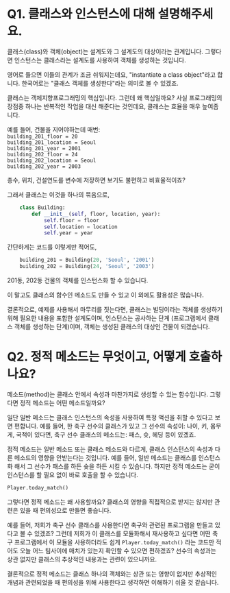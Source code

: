 # Q1. 클래스와 인스턴스에 대해 설명해주세요.

클래스(class)와 객체(object)는 설계도와 그 설계도의 대상이라는 관계입니다.
그렇다면 인스턴스는 클래스라는 설계도를 사용하여 객체를 생성하는 것입니다.  

영어로 들으면 이들의 관계가 조금 쉬워지는데요, "instantiate a class object"라고 합니다. 한국어로는 "클래스 객체를 생성한다"라는 의미로 볼 수 있겠죠.

클래스는 객체지향프로그래밍의 핵심입니다. 그런데 왜 핵심일까요? 사실 프로그래밍의 장점중 하나는 반복적인 작업을 대신 해준다는 것인데요, 클래스는 효율을 매우 높여줍니다.  

예를 들어, 건물을 지어야하는데 매번:  
`building_201_floor = 20`  
`building_201_location = Seoul`  
`building_201_year = 2001`  
`building_202_floor = 24`  
`building_202_location = Seoul`  
`building_202_year = 2003`  

층수, 위치, 건설연도를 변수에 저장하면 보기도 불편하고 비효율적이죠?

그래서 클래스는 이것을 하나의 묶음으로,  
``` Python
    class Building:
        def __init__(self, floor, location, year):
            self.floor = floor
            self.location = location
            self.year = year
```
간단하게는 코드를 이렇게만 적어도,
``` Python
    building_201 = Building(20, 'Seoul', '2001')
    building_202 = Building(24, 'Seoul', '2003')
```
201동, 202동 건물의 객체를 인스턴스화 할 수 있습니다.

이 말고도 클래스의 함수인 메소드도 만들 수 있고 이 외에도 활용성은 많습니다.

결론적으로, 예제를 사용해서 마무리를 짓는다면, 클래스는 빌딩이라는 객체를 생성하기 위해 필요한 내용을 포함한 설계도이며, 인스턴스는 공사하는 단계 (프로그램에서 클래스 객체를 생성하는 단계)이며, 객체는 생성된 클래스의 대상인 건물이 되겠습니다.


# Q2. 정적 메소드는 무엇이고, 어떻게 호출하나요?
메소드(method)는 클래스 안에서 속성과 마찬가지로 생성할 수 있는 함수입니다. 그렇다면 정적 메소드는 어떤 메소드일까요? 

일단 일반 메소드는 클래스 인스턴스의 속성을 사용하여 특정 액션을 취할 수 있다고 보면 편합니다. 예를 들어, 한 축구 선수의 클래스가 있고 그 선수의 속성이: 나이, 키, 몸무게, 국적이 있다면, 축구 선수 클래스의 메소드는: 패스, 슛, 헤딩 등이 있겠죠.  

정적 메소드는 일반 메소드 또는 클래스 메소드와 다르게, 클래스 인스턴스의 속성과 다른 메소드의 영향을 안받는다는 것입니다. 예를 들어, 일반 메소드는 클래스를 인스턴스화 해서 그 선수가 패스를 하든 슛을 하든 시킬 수 있습니다. 하지만 정적 메소드는 굳이 인스턴스를 할 필요 없이 바로 호출을 할 수 있습니다.  

``` Python
Player.today_match()
```
그렇다면 정적 메소드는 왜 사용할까요? 클래스의 영향을 직접적으로 받지는 않지만 관련은 있을 때 편의성으로 만들면 좋습니다.

예를 들어, 저희가 축구 선수 클래스를 사용한다면 축구와 관련된 프로그램을 만들고 있다고 볼 수 있겠죠? 그런데 저희가 이 클래스를 모듈화해서 재사용하고 싶다면 어떤 축구 프로그램에서 이 모듈을 사용하더라도 쉽게 `Player.today_match()` 라는 코드만 적어도 오늘 어느 팀사이에 매치가 있는지 확인할 수 있으면 편하겠죠? 선수의 속성과는 상관 없지만 클래스의 추상적인 내용과는 관련이 있으니까요. 

결론적으로 정적 메소드는 클래스 하나의 객체와는 상관 또는 영향이 없지만 추상적인 개념과 관련되었을 때 편의성을 위해 사용한다고 생각하면 이해하기 쉬울 것 같습니다.